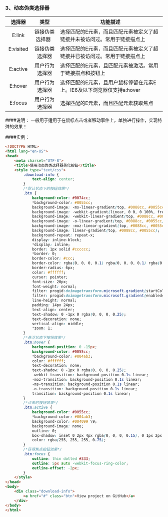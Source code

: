 ### 3、动态伪类选择器 ###
| 选择器        | 类型           |功能描述  |
|:-------------:|:-------------:| -----|
|E:link|链接伪类选择器  |选择匹配的E元素，而且匹配元素被定义了超链接并未被访问过。常用于链接描点上|
|E:visited  |链接伪类选择器|选择匹配的E元素，而且匹配元素被定义了超链接并已被访问过。常用于链接描点上|
|E:active|用户行为选择器|选择匹配的E元素，且匹配元素被激活。常用于链接描点和按钮上|
|E:hover|用户行为选择器|选择匹配的E元素，且用户鼠标停留在元素E上。IE6及以下浏览器仅支持a:hover|
|E:focus|用户行为选择器|选择匹配的E元素，而且匹配元素获取焦点|

####说明：
一般用于适用于在鼠标点击或者移动事件上，单独进行操作，实现特殊的效果！

####实例：
```html
<!DOCTYPE HTML>
<html lang="en-US">
<head>
	<meta charset="UTF-8">
	<title>使用动态伪类选择器美化按钮</title>
	<style type="text/css">
		.download-info {
			text-align: center;
		}
		/*默认状态下的按钮效果*/
		.btn {
			background-color: #0074cc;
			*background-color: #0055cc;
			background-image: -ms-linear-gradient(top, #0088cc, #0055cc);
			background-image: -webkit-gradient(linear, 0 0, 0 100%, from(#0088cc), to(#0055cc));
			background-image: -webkit-linear-gradient(top, #0088cc, #0055cc);
			background-image: -o-linear-gradient(top, #0088cc, #0055cc);
			background-image: -moz-linear-gradient(top, #0088cc, #0055cc);
			background-image: linear-gradient(top, #0088cc, #0055cc);
			background-repeat: repeat-x;
			display: inline-block;
			*display: inline;
			border: 1px solid #cccccc;
			*border: 0;
			border-color: #ccc;
			border-color: rgba(0, 0, 0, 0.1) rgba(0, 0, 0, 0.1) rgba(0, 0, 0, 0.25);
			border-radius: 6px;
			color: #ffffff;
			cursor: pointer;
			font-size: 20px;
			font-weight: normal;
			filter: progid:dximagetransform.microsoft.gradient(startColorstr='#0088cc', endColorstr='#0055cc', GradientType=0);
			filter: progid:dximagetransform.microsoft.gradient(enabled=false);
			line-height: normal;
			padding: 14px 24px;
			text-align: center;
			text-shadow: 0 -1px 0 rgba(0, 0, 0, 0.25);
			text-decoration: none;
			vertical-align: middle;
			*zoom: 1;
		}
		/*悬浮状态下按钮效果*/	
		.btn:hover {
			background-position: 0 -15px;
			background-color: #0055cc;
			*background-color: #004ab3;
			color: #ffffff;
			text-decoration: none;
			text-shadow: 0 -1px 0 rgba(0, 0, 0, 0.25);
			-webkit-transition: background-position 0.1s linear;
			-moz-transition: background-position 0.1s linear;
			-ms-transition: background-position 0.1s linear;
			-o-transition: background-position 0.1s linear;
			transition: background-position 0.1s linear;
		}
		/*点击时按钮效果*/
		.btn:active {
			background-color: #0055cc;
			*background-color: #004ab3;
			background-color: #004099 \9;
			background-image: none;
			outline: 0;
			box-shadow: inset 0 2px 4px rgba(0, 0, 0, 0.15), 0 1px 2px rgba(0, 0, 0, 0.05);
			color: rgba(255, 255, 255, 0.75);
		}
		/*获得焦点按钮效果*/
		.btn:focus {
			outline: thin dotted #333;
			outline: 5px auto -webkit-focus-ring-color;
			outline-offset: -2px;
		}
	</style>
</head>
<body>
	<div class="download-info">
		<a href="#" class="btn">View project on GitHub</a>
	</div>
</body>
</html>
```

